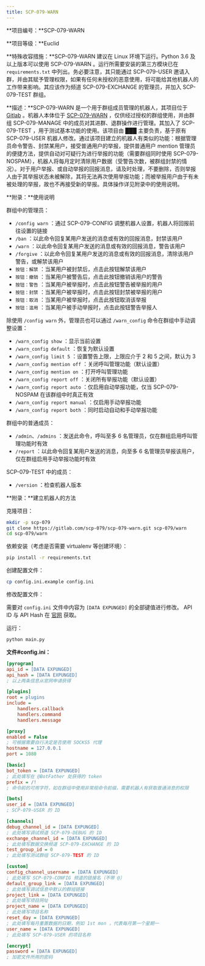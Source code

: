 ```yaml
---
title: SCP-079-WARN
---
```


<link rel="stylesheet" href="/css/chinese.css">

**项目编号：**SCP-079-WARN

**项目等级：**Euclid

**特殊收容措施：**SCP-079-WARN 建议在 Linux 环境下运行。Python 3.6 及以上版本可以使用 SCP-079-WARN 。运行所需要安装的第三方模块已在 `requirements.txt` 中列出。务必要注意，其只能通过 SCP-079-USER 邀请入群，并由其赋予管理权限，如果有任何未授权的恶意使用，将可能给其他机器人的工作带来影响。其应该作为频道 SCP-079-EXCHANGE 的管理员，并加入 SCP-079-TEST 群组。

**描述：**SCP-079-WARN 是一个用于群组成员管理的机器人，其项目位于 <a href="https://gitlab.com/scp-079/scp-079-warn" target="_blank">Gitlab</a> 。机器人本体位于 <a href="https://t.me/SCP_079_WARN" class="079" target="_blank">SCP-079-WARN</a> ，仅供经过授权的群组使用，并由群组 SCP-079-MANAGE 中的成员对其进群、退群操作进行管理。其加入了 SCP-079-TEST ，用于测试基本功能的使用。该项目由 ███ 主要负责，基于原有 SCP-079-USER 机器人修改。通过该项目建立的机器人有类似的功能：根据管理员命令警告、封禁某用户，接受普通用户的举报，提供普通用户 mention 管理员的便捷方法，提供自动对可疑行为进行举报的功能（需要群组同时使用 SCP-079-NOSPAM），机器人将每月定时清除用户数据（受警告次数，被群组封禁的情况）。对于用户举报、或自动举报的回报消息，请及时处理，不要删除，否则举报人由于其举报状态未被解除，其将无法再次使用举报功能；而被举报用户由于有未被处理的举报，故也不再接受新的举报。具体操作详见附录中的使用说明。

**附录：**使用说明

群组中的管理员：

- `/config warn` ：通过 SCP-079-CONFIG 调整机器人设置，机器人将回报前往设置的链接
- `/ban` ：以此命令回复某用户发送的消息或有效的回报消息，封禁该用户
- `/warn` ：以此命令回复某用户发送的消息或有效的回报消息，警告该用户
- `/forgive` ：以此命令回复某用户发送的消息或有效的回报消息，清除该用户警告，或解禁该用户
- `按钮：解禁` ：当某用户被封禁后，点击此按钮解禁该用户
- `按钮：撤销` ：当某用户被警告后，点击此按钮撤销该用户的警告
- `按钮：警告` ：当某用户被举报时，点击此按钮警告被举报的用户
- `按钮：封禁` ：当某用户被举报时，点击此按钮封禁被举报的用户
- `按钮：取消` ：当某用户被举报时，点击此按钮取消该举报
- `按钮：滥用` ：当某用户被手动举报时，点击此按钮警告举报人

除使用 `/config warn` 外，管理员也可以通过 `/warn_config` 命令在群组中手动调整设置：

- `/warn_config show` ：显示当前设置
- `/warn_config default` ：恢复为默认设置
- `/warn_config limit 5` ：设置警告上限，上限应介于 2 和 5 之间，默认为 3
- `/warn_config mention off` ：关闭呼叫管理功能（默认设置） 
- `/warn_config mention on` ：打开呼叫管理功能
- `/warn_config report off` ：关闭所有举报功能（默认设置）
- `/warn_config report auto` ：仅启用自动举报功能，仅当 SCP-079-NOSPAM 在该群组中时真正有效
- `/warn_config report manual` ：仅启用手动举报功能
- `/warn_config report both` ：同时启动自动和手动举报功能

群组中的普通成员：

- `/admin`、`/admins` ：发送此命令，呼叫至多 6 名管理员，仅在群组启用呼叫管理功能时有效
- `/report` ：以此命令回复某用户发送的消息，向至多 6 名管理员举报该用户，仅在群组启用手动举报功能时有效

SCP-079-TEST 中的成员：

- `/version` ：检查机器人版本

**附录：**建立机器人的方法

克隆项目：

```bash
mkdir -p scp-079
git clone https://gitlab.com/scp-079/scp-079-warn.git scp-079/warn
cd scp-079/warn
```

依赖安装（考虑是否需要 virtualenv 等创建环境）：

```bash
pip install -r requirements.txt
```

创建配置文件：

```bash
cp config.ini.example config.ini
```

修改配置文件：

需要对 `config.ini` 文件中内容为 `[DATA EXPUNGED]` 的全部键值进行修改。 API ID 与 API Hash 在 <a href="https://my.telegram.org" target="_blank">官网</a> 获取。

运行：

```bash
python main.py
```

**文件#config.ini：**

```ini
[pyrogram]
api_id = [DATA EXPUNGED]
api_hash = [DATA EXPUNGED]
; 以上两条信息从官网申请获得

[plugins]
root = plugins
include =
    handlers.callback
    handlers.command
    handlers.message

[proxy]
enabled = False
; 可根据需要自行决定是否使用 SOCKS5 代理
hostname = 127.0.0.1
port = 1080

[basic]
bot_token = [DATA EXPUNGED]
; 此处填写在 @BotFather 处获得的 token
prefix = /!
; 命令前的可用字符，如在群组中使用非常规命令前缀，需要机器人有获取普通消息的权限

[bots]
user_id = [DATA EXPUNGED]
; SCP-079-USER 的 ID

[channels]
debug_channel_id = [DATA EXPUNGED]
; 此处填写调试频道 SCP-079-DEBUG 的 ID
exchange_channel_id = [DATA EXPUNGED]
; 此处填写数据交换频道 SCP-079-EXCHANGE 的 ID
test_group_id = 0
; 此处填写测试群组 SCP-079-TEST 的 ID

[custom]
config_channel_username = [DATA EXPUNGED]
; 此处填写 SCP-079-CONFIG 频道的链接名（不带 @）
default_group_link = [DATA EXPUNGED]
; 此处填写调试信息中默认的群组链接
project_link = [DATA EXPUNGED]
; 此处填写项目网址
project_name = [DATA EXPUNGED]
; 此处填写项目名称
reset_day = [DATA EXPUNGED]
; 此处填写每月重置数据的日期，例如 1st mon ，代表每月第一个星期一
user_name = [DATA EXPUNGED]
; 此处填写 SCP-079-USER 的项目名称

[encrypt]
password = [DATA EXPUNGED]
; 加密文件所用的密码
```

<audio src="/audio/door/dooropenpage.ogg" autoplay></audio>
<audio id="dooropen079" src="/audio/door/dooropen079.ogg"/>

